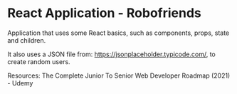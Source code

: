 # React Application - Robofriends

Application that uses some React basics, such as components, props, state and children. 

It also uses a JSON file from: https://jsonplaceholder.typicode.com/, to create random users. 

Resources: The Complete Junior To Senior Web Developer Roadmap (2021) - Udemy
